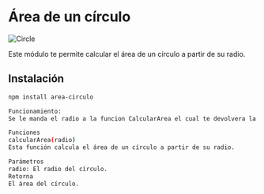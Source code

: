 # Área de un círculo

![Circle](https://img.shields.io/badge/Circle-Area-blue)

Este módulo te permite calcular el área de un círculo a partir de su radio.

## Instalación

```bash
npm install area-circulo

Funcionamiento:
Se le manda el radio a la funcion CalcularArea el cual te devolvera la area que contiene el circulo

Funciones
calcularArea(radio)
Esta función calcula el área de un círculo a partir de su radio.

Parámetros
radio: El radio del círculo.
Retorna
El área del círculo.
